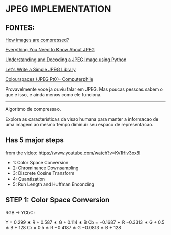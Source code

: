 # JPEG IMPLEMENTATION

## FONTES:
[How images are compressed?](https://www.youtube.com/watch?v=Kv1Hiv3ox8I)

[Everything You Need to Know About JPEG](https://www.youtube.com/playlist?list=PLpsTn9TA_Q8VMDyOPrDKmSJYt1DLgDZU4)

[Understanding and Decoding a JPEG Image using Python](https://yasoob.me/posts/understanding-and-writing-jpeg-decoder-in-python/)

[Let's Write a Simple JPEG Library](https://koushtav.me/jpeg/tutorial/2017/11/25lets-write-a-simple-jpeg-library-part-1/)

[Colourspaces (JPEG Pt0)- Computerphile](https://www.youtube.com/watch?v=LFXN9PiOGtY)

Provavelmente voce ja ouviu falar em JPEG. Mas poucas pessoas sabem o que e isso, e ainda menos como ele funciona.

---

Algoritmo de compressao.

Explora as caracteristicas da visao humana para manter a informacao de uma imagem ao mesmo tempo diminuir seu espaco de representacao.


## Has 5 major steps
from the video: https://www.youtube.com/watch?v=Kv1Hiv3ox8I
- 1: Color Space Conversion
- 2: Chrominance Downsampling
- 3: Discrete Cosine Transform
- 4: Quantization
- 5: Run Length and Huffman Enconding


## STEP 1: Color Space Conversion
RGB -> YCbCr

Y = 0.299 ∗ R + 0.587 ∗ G + 0.114 ∗ B
Cb = −0.1687 ∗ R −0.3313 ∗ G + 0.5 ∗ B + 128
Cr = 0.5 ∗ R −0.4187 ∗ G −0.0813 ∗ B + 128